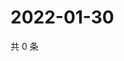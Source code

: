 # 2022-01-30

共 0 条

<!-- BEGIN WEIBO -->
<!-- 最后更新时间 Sun Jan 30 2022 05:07:14 GMT+0800 (China Standard Time) -->

<!-- END WEIBO -->
